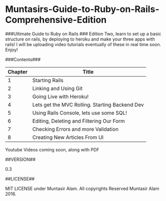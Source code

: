 # Muntasirs-Guide-to-Ruby-on-Rails-Comprehensive-Edition

###Ultimate Guide to Ruby on Rails ###
Edition Two, learn to set up a basic structure on rails, by deploying to heroku and make your three apps with rails!
I will be uploading video tutorials eventually of these in real time soon. Enjoy!

###Contents###

| Chapter  | Title |  
| ------------- | ------------- |                 
| 1  | Starting Rails  |
| 2 | Linking and Using Git |
| 3 | Going Live with Heroku! |
| 4 | Lets get the MVC Rolling. Starting Backend Dev |
| 5 | Using Rails Console, lets use some SQL! |
| 6 | Editing, Deleting and Filtering Our Form |
| 7 | Checking Errors and more Validation|
| 8 | Creating New Articles From UI |

Youtube Videos coming soon, along with PDF

##VERSION##

0.3

##LICENSE##

MIT LICENSE under Muntasir Alam. All copyrights Reserved Muntasir Alam 2016.

